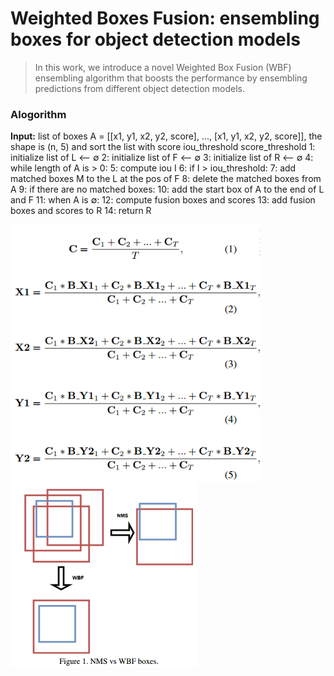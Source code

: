 # Weighted Boxes Fusion: ensembling boxes for object detection models 

> In this work, we introduce a novel Weighted Box Fusion (WBF) ensembling algorithm that boosts the performance by ensembling predictions from different object detection models. 

### Alogorithm

**Input:** list of boxes A = [[x1, y1, x2, y2, score], ..., [x1, y1, x2, y2, score]], the shape is (n, 5) and sort the list     			 with score
             iou_threshold
             score_threshold
1: initialize list of L <-- ∅
2: initialize list of F <-- ∅
3: initialize list of R <-- ∅
4: while length of A is > 0:
5:	compute iou I
6:	if I > iou_threshold:
7:		add matched boxes M to the L at the pos of F
8:		delete the matched boxes from A
9:	if there are no matched boxes:
10:		add the start box of A to the end of L and F
11:  when A is ∅:
12:		compute fusion boxes and scores
13:		add fusion boxes and scores to R
14: return R

<img src="/illustration/1.png" align="center" width="400">

<img src="/illustration/2.png" align="center" width="300">